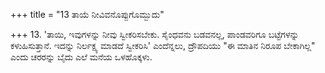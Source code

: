 +++
title = "13 ತಾಯೆ ನೀವಿವನೊಪ್ಪುಗೊಮ್ಬುದು"

+++
13. 'ತಾಯಿ, ಇವುಗಳನ್ನು ನೀವು ಸ್ವೀಕರಿಸಬೇಕು. ಸೈಂಧವನು ಬಡವನಲ್ಲ, ಪಾಂಡವರಿಗೂ ಬಟ್ಟೆಗಳನ್ನು ಕಳುಹಿಸುತ್ತಾನೆ. ಇದನ್ನು ನಿರ್ಲಕ್ಷ್ಯ ಮಾಡದೆ ಸ್ವೀಕರಿಸಿ' ಎಂದೆನ್ನಲು, ದ್ರೌಪದಿಯು "ಈ ಮಾತಿನ ನಿರೂಪ ಬೇಕಾಗಿಲ್ಲ" ಎಂದು ಚರರನ್ನು ಬೈದು ಎಲೆ ಮನೆಯ ಒಳಹೊಕ್ಕಳು.